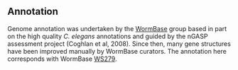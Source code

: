 
Annotation
----------

Genome annotation was undertaken by the
[WormBase](http://www.wormbase.org) group based in part on the high
quality *C. elegans* annotations and guided by the nGASP assessment
project (Coghlan et al, 2008). Since then, many gene structures have
been improved manually by WormBase curators. The annotation here
corresponds with WormBase
[WS279](https://downloads.wormbase.org/releases/WS279/species/c_remanei).


